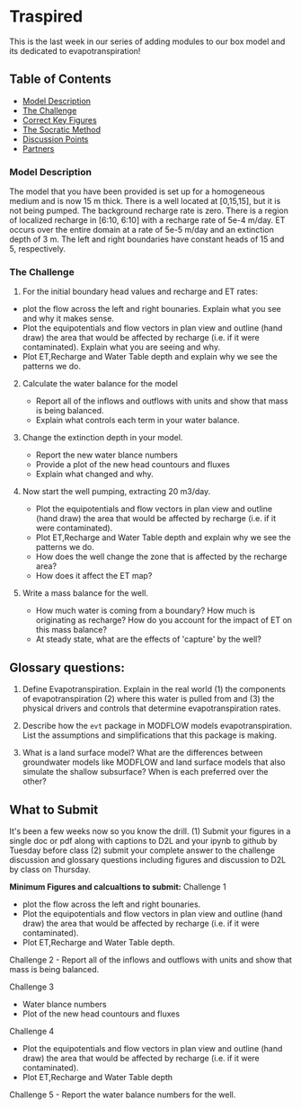 # Traspired <!-- omit in toc -->

This is the last week in our series of adding modules to our box model and its dedicated to evapotranspiration! 

## Table of Contents <!-- omit in toc -->
- [Model Description](#model-description)
- [The Challenge](#the-challenge)
- [Correct Key Figures](#correct-key-figures)
- [The Socratic Method](#the-socratic-method)
- [Discussion Points](#discussion-points)
- [Partners](#partners)
   

### Model Description
​The model that you have been provided is set up for a homogeneous medium and is now 15 m thick.  There is a well located at [0,15,15], but it is not being pumped.  The background recharge rate is zero.  There is a region of localized recharge in [6:10, 6:10] with a recharge rate of 5e-4 m/day.  ET occurs over the entire domain at a rate of 5e-5 m/day and an extinction depth of 3 m.  The left and right boundaries have constant heads of 15 and 5, respectively.      

### The Challenge
1.  For the initial boundary head values and recharge and ET rates:
   - plot the flow across the left and right bounaries. Explain what you see and why it makes sense. 
   - Plot the equipotentials and flow vectors in plan view and outline (hand draw) the area that would be affected by recharge (i.e. if it were contaminated).  Explain what you are seeing and why. 
   - Plot ET,Recharge and Water Table depth and explain why we see the patterns we do. 
  
2. Calculate the water balance for the model
    - Report all of the inflows and outflows with units and show that mass is being balanced. 
    - Explain what controls each term in your water balance. 

3. Change the extinction depth in your model.
   - Report the new water blance numbers 
   - Provide a plot of the new head countours and fluxes
   - Explain what changed and why. 

4. Now start the well pumping, extracting 20 m3/day.  
   - Plot the equipotentials and flow vectors in plan view and outline (hand draw) the area that would be affected by recharge (i.e. if it were contaminated).  
   - Plot ET,Recharge and Water Table depth and explain why we see the patterns we do. 
   - How does the well change the zone that is affected by the recharge area?  
   - How does it affect the ET map?  

5. Write a mass balance for the well. 
    - How much water is coming from a boundary?  How much is originating as recharge?  How do you account for the impact of ET on this mass balance?  
    - At steady state, what are the effects of 'capture' by the well?

## Glossary questions:
1. Define Evapotranspiration. Explain in the real world (1) the components of evapotranspiration (2) where this water is pulled from and (3) the physical drivers and controls that determine evapotranspiration rates.
   
2. Describe how the `evt` package in MODFLOW models evapotranspiration. List the assumptions and simplifications that this package is making.
   
3. What is a land surface model? What are the differences between groundwater models like MODFLOW and land surface models that also simulate the shallow subsurface?  When is each preferred over the other?

## What to Submit 
It's been a few weeks now so you know the drill. (1) Submit your figures in a single doc or pdf along with captions to D2L and your ipynb to github by Tuesday before class (2) submit your complete answer to the challenge discussion and glossary questions including figures and discussion to D2L by class on Thursday. 

**Minimum Figures and calcualtions to submit:** 
Challenge 1
   - plot the flow across the left and right bounaries. 
   - Plot the equipotentials and flow vectors in plan view and outline (hand draw) the area that would be affected by recharge (i.e. if it were contaminated).  
   - Plot ET,Recharge and Water Table depth.

Challenge 2
    - Report all of the inflows and outflows with units and show that mass is being balanced. 

Challenge 3
   - Water blance numbers 
   - Plot of the new head countours and fluxes

Challenge 4
   - Plot the equipotentials and flow vectors in plan view and outline (hand draw) the area that would be affected by recharge (i.e. if it were contaminated).  
   - Plot ET,Recharge and Water Table depth 

Challenge 5
    - Report the water balance numbers for the well.





